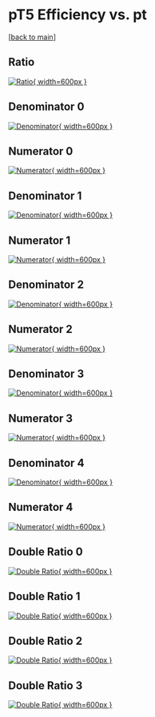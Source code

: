 # pT5 Efficiency vs. pt

[[back to main](./)]



## Ratio

[![Ratio](../mtv/var/pT5_base_321_-1_eff_pt.png){ width=600px }](../mtv/var/pT5_base_321_-1_eff_pt.pdf)

## Denominator 0

[![Denominator](../mtv/den/pT5_base_321_-1_eff_pt_den0.png){ width=600px }](../mtv/den/pT5_base_321_-1_eff_pt_den0.pdf)

## Numerator 0

[![Numerator](../mtv/num/pT5_base_321_-1_eff_pt_num0.png){ width=600px }](../mtv/num/pT5_base_321_-1_eff_pt_num0.pdf)

## Denominator 1

[![Denominator](../mtv/den/pT5_base_321_-1_eff_pt_den1.png){ width=600px }](../mtv/den/pT5_base_321_-1_eff_pt_den1.pdf)

## Numerator 1

[![Numerator](../mtv/num/pT5_base_321_-1_eff_pt_num1.png){ width=600px }](../mtv/num/pT5_base_321_-1_eff_pt_num1.pdf)

## Denominator 2

[![Denominator](../mtv/den/pT5_base_321_-1_eff_pt_den2.png){ width=600px }](../mtv/den/pT5_base_321_-1_eff_pt_den2.pdf)

## Numerator 2

[![Numerator](../mtv/num/pT5_base_321_-1_eff_pt_num2.png){ width=600px }](../mtv/num/pT5_base_321_-1_eff_pt_num2.pdf)

## Denominator 3

[![Denominator](../mtv/den/pT5_base_321_-1_eff_pt_den3.png){ width=600px }](../mtv/den/pT5_base_321_-1_eff_pt_den3.pdf)

## Numerator 3

[![Numerator](../mtv/num/pT5_base_321_-1_eff_pt_num3.png){ width=600px }](../mtv/num/pT5_base_321_-1_eff_pt_num3.pdf)

## Denominator 4

[![Denominator](../mtv/den/pT5_base_321_-1_eff_pt_den4.png){ width=600px }](../mtv/den/pT5_base_321_-1_eff_pt_den4.pdf)

## Numerator 4

[![Numerator](../mtv/num/pT5_base_321_-1_eff_pt_num4.png){ width=600px }](../mtv/num/pT5_base_321_-1_eff_pt_num4.pdf)

## Double Ratio 0

[![Double Ratio](../mtv/ratio/pT5_base_321_-1_eff_pt_ratio0.png){ width=600px }](../mtv/ratio/pT5_base_321_-1_eff_pt_ratio0.pdf)

## Double Ratio 1

[![Double Ratio](../mtv/ratio/pT5_base_321_-1_eff_pt_ratio1.png){ width=600px }](../mtv/ratio/pT5_base_321_-1_eff_pt_ratio1.pdf)

## Double Ratio 2

[![Double Ratio](../mtv/ratio/pT5_base_321_-1_eff_pt_ratio2.png){ width=600px }](../mtv/ratio/pT5_base_321_-1_eff_pt_ratio2.pdf)

## Double Ratio 3

[![Double Ratio](../mtv/ratio/pT5_base_321_-1_eff_pt_ratio3.png){ width=600px }](../mtv/ratio/pT5_base_321_-1_eff_pt_ratio3.pdf)

